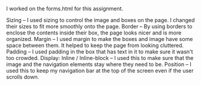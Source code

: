 I worked on the forms.html for this assignment.

Sizing – I used sizing to control the image and boxes on the page. I changed their sizes to fit more smoothly onto the page.
Border – By using borders to enclose the contents inside their box, the page looks nicer and is more organized.
Margin – I used margin to make the boxes and image have some space between them. It helped to keep the page from looking cluttered.
Padding – I used padding in the box that has text in it to make sure it wasn't too crowded.
Display: Inline / Inline-block – I used this to make sure that the image and the navigation elements stay where they need to be.
Position – I used this to keep my navigation bar at the top of the screen even if the user scrolls down.